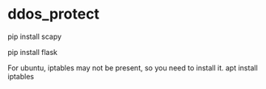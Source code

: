 # ddos_protect


pip install scapy

pip install flask

For ubuntu, iptables may not be present, so you need to install it.
apt install iptables
